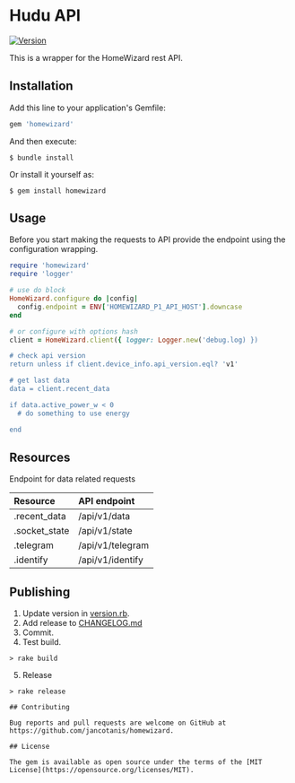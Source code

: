 # Hudu API
[![Version](https://img.shields.io/gem/v/homewizard.svg)](https://rubygems.org/gems/homewizard)

This is a wrapper for the HomeWizard rest API.


## Installation

Add this line to your application's Gemfile:

```ruby
gem 'homewizard'
```

And then execute:

    $ bundle install

Or install it yourself as:

    $ gem install homewizard

## Usage

Before you start making the requests to API provide the endpoint using the configuration wrapping.

```ruby
require 'homewizard'
require 'logger'

# use do block
HomeWizard.configure do |config|
  config.endpoint = ENV['HOMEWIZARD_P1_API_HOST'].downcase
end

# or configure with options hash
client = HomeWizard.client({ logger: Logger.new('debug.log) })

# check api version
return unless if client.device_info.api_version.eql? 'v1'

# get last data
data = client.recent_data

if data.active_power_w < 0
  # do something to use energy

end
```

## Resources
Endpoint for data related requests

|Resource|API endpoint|
|:--|:--|
|.recent_data                      | /api/v1/data|
|.socket_state                     | /api/v1/state|
|.telegram                         | /api/v1/telegram|
|.identify                         | /api/v1/identify|

## Publishing

1. Update version in [version.rb](lib/homewizard/version.rb).
2. Add release to [CHANGELOG.md](CHANGELOG.md)
3. Commit.
4. Test build.
```
> rake build

```
5. Release
```
> rake release

## Contributing

Bug reports and pull requests are welcome on GitHub at https://github.com/jancotanis/homewizard.

## License

The gem is available as open source under the terms of the [MIT License](https://opensource.org/licenses/MIT).
